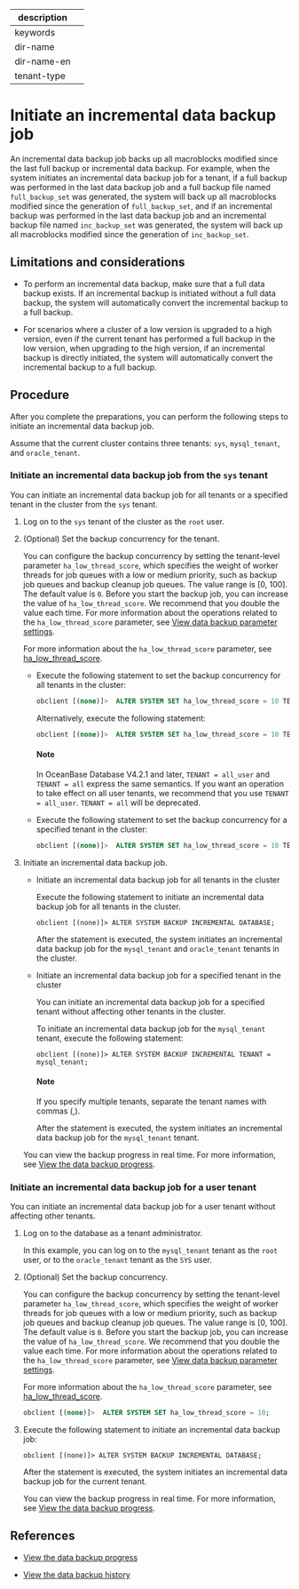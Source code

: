 | description ||
|---|---|
| keywords ||
| dir-name ||
| dir-name-en ||
| tenant-type ||

# Initiate an incremental data backup job

An incremental data backup job backs up all macroblocks modified since the last full backup or incremental data backup. For example, when the system initiates an incremental data backup job for a tenant, if a full backup was performed in the last data backup job and a full backup file named `full_backup_set` was generated, the system will back up all macroblocks modified since the generation of `full_backup_set`, and if an incremental backup was performed in the last data backup job and an incremental backup file named `inc_backup_set` was generated, the system will back up all macroblocks modified since the generation of `inc_backup_set`.

## Limitations and considerations

* To perform an incremental data backup, make sure that a full data backup exists. If an incremental backup is initiated without a full data backup, the system will automatically convert the incremental backup to a full backup.

* For scenarios where a cluster of a low version is upgraded to a high version, even if the current tenant has performed a full backup in the low version, when upgrading to the high version, if an incremental backup is directly initiated, the system will automatically convert the incremental backup to a full backup.

## Procedure

After you complete the preparations, you can perform the following steps to initiate an incremental data backup job.

Assume that the current cluster contains three tenants: `sys`, `mysql_tenant`, and `oracle_tenant`.

### Initiate an incremental data backup job from the `sys` tenant

You can initiate an incremental data backup job for all tenants or a specified tenant in the cluster from the `sys` tenant.

1. Log on to the `sys` tenant of the cluster as the `root` user.

2. (Optional) Set the backup concurrency for the tenant.

   You can configure the backup concurrency by setting the tenant-level parameter `ha_low_thread_score`, which specifies the weight of worker threads for job queues with a low or medium priority, such as backup job queues and backup cleanup job queues. The value range is [0, 100]. The default value is `0`. Before you start the backup job, you can increase the value of `ha_low_thread_score`. We recommend that you double the value each time. For more information about the operations related to the `ha_low_thread_score` parameter, see [View data backup parameter settings](700.parameters-of-data-backup.md).

   For more information about the `ha_low_thread_score` parameter, see [ha_low_thread_score](../../../700.reference/800.configuration-items-and-system-variables/100.system-configuration-items/400.tenant-level-configuration-items/3500.ha_low_thread_score.md).

   * Execute the following statement to set the backup concurrency for all tenants in the cluster:

      ```sql
      obclient [(none)]>  ALTER SYSTEM SET ha_low_thread_score = 10 TENANT = all_user;
      ```

      Alternatively, execute the following statement:

      ```sql
      obclient [(none)]>  ALTER SYSTEM SET ha_low_thread_score = 10 TENANT = all;
      ```

      <main id="notice" type='explain'>
      <h4>Note</h4>
      <p>In OceanBase Database V4.2.1 and later, <code>TENANT = all_user</code> and <code>TENANT = all</code> express the same semantics. If you want an operation to take effect on all user tenants, we recommend that you use <code>TENANT = all_user</code>. <code>TENANT = all</code> will be deprecated. </p>
      </main>

   * Execute the following statement to set the backup concurrency for a specified tenant in the cluster:

      ```sql
      obclient [(none)]>  ALTER SYSTEM SET ha_low_thread_score = 10 TENANT = mysql_tenant;
      ```

3. Initiate an incremental data backup job.

   * Initiate an incremental data backup job for all tenants in the cluster

      Execute the following statement to initiate an incremental data backup job for all tenants in the cluster.

      ```shell
      obclient [(none)]> ALTER SYSTEM BACKUP INCREMENTAL DATABASE;
      ```

      After the statement is executed, the system initiates an incremental data backup job for the `mysql_tenant` and `oracle_tenant` tenants in the cluster.

   * Initiate an incremental data backup job for a specified tenant in the cluster

      You can initiate an incremental data backup job for a specified tenant without affecting other tenants in the cluster.

      To initiate an incremental data backup job for the `mysql_tenant` tenant, execute the following statement:

      ```shell
      obclient [(none)]> ALTER SYSTEM BACKUP INCREMENTAL TENANT = mysql_tenant;
      ```

      <main id="notice" type='explain'>
         <h4>Note</h4>
         <p>If you specify multiple tenants, separate the tenant names with commas (,). </p>
      </main>

      After the statement is executed, the system initiates an incremental data backup job for the `mysql_tenant` tenant.

   You can view the backup progress in real time. For more information, see [View the data backup progress](../400.data-backup/500.view-data-backup-progress.md).

### Initiate an incremental data backup job for a user tenant

You can initiate an incremental data backup job for a user tenant without affecting other tenants.

1. Log on to the database as a tenant administrator.

   In this example, you can log on to the `mysql_tenant` tenant as the `root` user, or to the `oracle_tenant` tenant as the `SYS` user.

2. (Optional) Set the backup concurrency.

   You can configure the backup concurrency by setting the tenant-level parameter `ha_low_thread_score`, which specifies the weight of worker threads for job queues with a low or medium priority, such as backup job queues and backup cleanup job queues. The value range is [0, 100]. The default value is `0`. Before you start the backup job, you can increase the value of `ha_low_thread_score`. We recommend that you double the value each time. For more information about the operations related to the `ha_low_thread_score` parameter, see [View data backup parameter settings](700.parameters-of-data-backup.md).

   For more information about the `ha_low_thread_score` parameter, see [ha_low_thread_score](../../../700.reference/800.configuration-items-and-system-variables/100.system-configuration-items/400.tenant-level-configuration-items/3500.ha_low_thread_score.md).

   ```sql
   obclient [(none)]>  ALTER SYSTEM SET ha_low_thread_score = 10;
   ```

3. Execute the following statement to initiate an incremental data backup job:

   ```shell
   obclient [(none)]> ALTER SYSTEM BACKUP INCREMENTAL DATABASE;
   ```

   After the statement is executed, the system initiates an incremental data backup job for the current tenant.

   You can view the backup progress in real time. For more information, see [View the data backup progress](../400.data-backup/500.view-data-backup-progress.md).

## References

* [View the data backup progress](../400.data-backup/500.view-data-backup-progress.md)

* [View the data backup history](../400.data-backup/600.view-data-backup-history.md)
